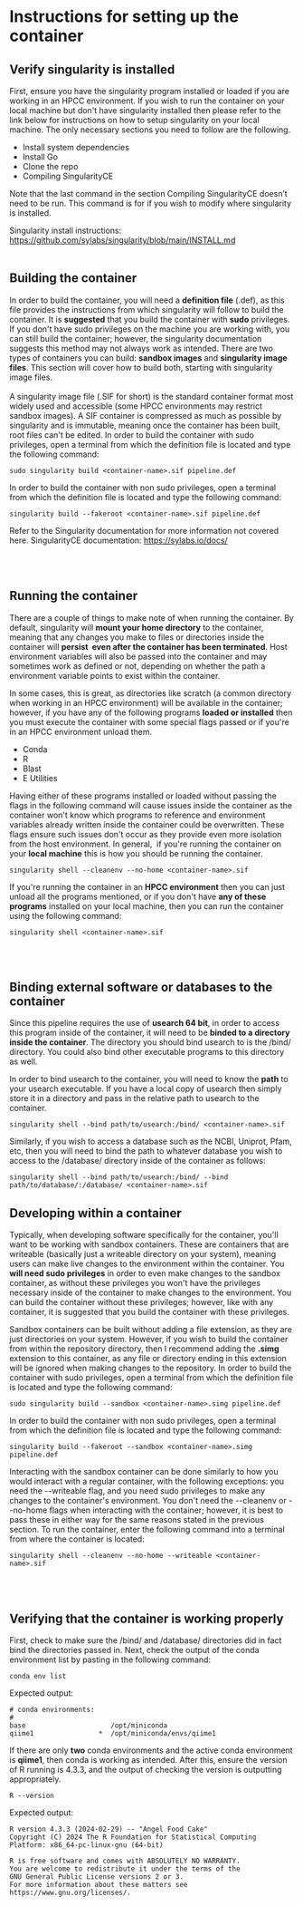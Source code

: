 # Instructions for setting up the container 
## Verify singularity is installed
First, ensure you have the singularity program installed or loaded if you are working in an HPCC environment. If you wish to run the container on your local machine but don't have singularity installed then please refer to 
the link below for instructions on how to setup singularity on your local machine. The only necessary sections you need to follow are the following.

* Install system dependencies
* Install Go
* Clone the repo
* Compiling SingularityCE

Note that the last command in the section Compiling SingularityCE doesn’t need to be run. This command is for if you wish to modify where singularity is installed.

Singularity install instructions: https://github.com/sylabs/singularity/blob/main/INSTALL.md
<br></br>
## Building the container
In order to build the container, you will need a **definition file** (.def), as this file provides the instructions from which singularity will follow to build the container. It is **suggested** that you build the container with **sudo** privileges. If you don't have sudo privileges on the machine you are working with, you can still build the container; however, the singularity documentation suggests this method may not always work as intended. There are two types of containers you can build: **sandbox images** and **singularity image files**. This section will cover how to build both, starting with singularity image files.
<br></br>
A singularity image file (.SIF for short) is the standard container format most widely used and accessible (some HPCC environments may restrict sandbox images). A SIF container is compressed as much as possible by singularity and is immutable, meaning once the container has been built, root files can't be edited. In order to build the container with sudo privileges, open a terminal from which the definition file is located and type the following command: 

``` console
sudo singularity build <container-name>.sif pipeline.def
```

In order to build the container with non sudo privileges, open a terminal from which the definition file is located and type the following command:

``` console
singularity build --fakeroot <container-name>.sif pipeline.def
```

Refer to the Singularity documentation for more information not covered here.
SingularityCE documentation: https://sylabs.io/docs/

<br></br>
## Running the container
There are a couple of things to make note of when running the container. By default, singularity will **mount your home directory** to the container, meaning that any changes you make to files or directories inside the container will **persist 
even after the container has been terminated**. Host environment variables will also be passed into the container and may sometimes work as defined or not, depending on whether the path a environment variable points to exist within the container.

In some cases, this is great, as directories like scratch (a common directory when working in an HPCC environment) will be available in the container; however, if you have any of the following programs **loaded or installed** then you must execute the container with some special flags passed or if you're in an HPCC environment unload them.

* Conda
* R
* Blast
* E Utilities 

Having either of these programs installed or loaded without passing the flags in the following command will cause issues inside the container as the container won't know which programs to reference and environment variables already written inside the container could be overwritten. These flags ensure such issues don't occur as they provide even more isolation from the host environment. In general,  if you're running the container on your **local machine** this is how you should be running the container.

``` console
singularity shell --cleanenv --no-home <container-name>.sif
```

If you're running the container in an **HPCC environment** then you can just unload all the programs mentioned, or if you don't have **any of these programs** installed on your local machine, then you can run the container using the following command:
``` console
singularity shell <container-name>.sif
```

<br></br>
## Binding external software or databases to the container
Since this pipeline requires the use of **usearch 64 bit**, in order to access this program inside of the container, it will need to be **binded to a directory inside the container**. The directory you should bind usearch to is the /bind/ directory. You could
also bind other executable programs to this directory as well. 

In order to bind usearch to the container, you will need to know the **path** to your usearch executable. If you have a local copy of usearch then simply store it in a directory and pass in
the relative path to usearch to the container. 

``` console
singularity shell --bind path/to/usearch:/bind/ <container-name>.sif
```
Similarly, if you wish to access a database such as the NCBI, Uniprot, Pfam, etc, then you will need to bind the path to whatever database you wish to access to the /database/ directory inside of the container as follows:
``` console
singularity shell --bind path/to/usearch:/bind/ --bind path/to/database/:/database/ <container-name>.sif
```

## Developing within a container
Typically, when developing software specifically for the container, you'll want to be working with sandbox containers. These are containers that are writeable (basically just a writeable directory on your system), meaning users can make live changes to the environment within the container. You **will need sudo privileges** in order to even make changes to the sandbox container, as without these privileges you won't have the privileges necessary inside of the container to make changes to the environment. You can build the container without these privileges; however, like with any container, it is suggested that you build the container with these privileges.

Sandbox containers can be built without adding a file extension, as they are just directories on your system. However, if you wish to build the container from within the repository directory, then I recommend adding the **.simg** extension to this container, as any file or directory ending in this extension will be ignored when making changes to the repository. In order to build the container with sudo privileges, open a terminal from which the definition file is located and type the following command: 

``` console
sudo singularity build --sandbox <container-name>.simg pipeline.def
```

In order to build the container with non sudo privileges, open a terminal from which the definition file is located and type the following command:

``` console
singularity build --fakeroot --sandbox <container-name>.simg pipeline.def
```

Interacting with the sandbox container can be done similarly to how you would interact with a regular container, with the following exceptions: you need the --writeable flag, and you need sudo privileges to make any changes to the container's environment. You don't need the --cleanenv or --no-home flags when interacting with the container; however, it is best to pass these in either way for the same reasons stated in the previous section. To run the container, enter the following command into a terminal from where the container is located:

``` console
singularity shell --cleanenv --no-home --writeable <container-name>.sif
```

<br></br>
## Verifying that the container is working properly
First, check to make sure the /bind/ and /database/ directories did in fact bind the directories passed in. Next, check the output of the conda environment list by pasting in the following command:
``` console
conda env list
```
Expected output:
``` console
# conda environments:
#
base                     /opt/miniconda
qiime1                *  /opt/miniconda/envs/qiime1
```
If there are only **two** conda environments and the active conda environment is **qiime1**, then conda is working as intended. After this, ensure the version of R running is 4.3.3, and the output of checking the version is outputting appropriately. 
``` console
R --version
```
Expected output:
``` console
R version 4.3.3 (2024-02-29) -- "Angel Food Cake"
Copyright (C) 2024 The R Foundation for Statistical Computing
Platform: x86_64-pc-linux-gnu (64-bit)

R is free software and comes with ABSOLUTELY NO WARRANTY.
You are welcome to redistribute it under the terms of the
GNU General Public License versions 2 or 3.
For more information about these matters see
https://www.gnu.org/licenses/.
```
